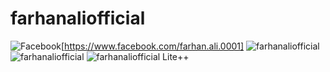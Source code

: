 # farhanaliofficial
![Facebook](https://img.shields.io/badge/Facebook-Farhan%20Ali-blue?style=flat-square&logo=facebook)[https://www.facebook.com/farhan.ali.0001]
![farhanaliofficial](https://github-readme-stats.vercel.app/api?username=farhanaliofficial&show_icons=true&theme=dracula)
![farhanaliofficial](https://github-readme-stats.vercel.app/api/top-langs/?username=farhanaliofficial)
![farhanaliofficial Lite++](https://github-readme-stats.vercel.app/api/pin/?username=farhanaliofficial&repo=Lite&show_owner=true)
